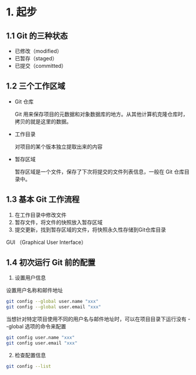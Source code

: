 # 1. 起步

## 1.1 Git 的三种状态

- 已修改（modified）
- 已暂存（staged）
- 已提交（committed）

## 1.2 三个工作区域

- Git 仓库

  Git 用来保存项目的元数据和对象数据库的地方。从其他计算机克隆仓库时，拷贝的就是这里的数据。

- 工作目录

  对项目的某个版本独立提取出来的内容

- 暂存区域

  暂存区域是一个文件，保存了下次将提交的文件列表信息，一般在 Git 仓库目录中。

## 1.3 基本 Git 工作流程

1. 在工作目录中修改文件
2. 暂存文件，将文件的快照放入暂存区域
3. 提交更新，找到暂存区域的文件，将快照永久性存储到Git仓库目录

GUI （Graphical User Interface）

## 1.4 初次运行 Git 前的配置

1. 设置用户信息

设置用户名称和邮件地址

```bash
git config --global user.name "xxx"
git config --global user.email "xxx"
```

当想针对特定项目使用不同的用户名与邮件地址时，可以在项目目录下运行没有 --global 选项的命令来配置

```bash
git config user.name "xxx"
git config user.email "xxx"
```

2. 检查配置信息

```bash
git config --list
```
